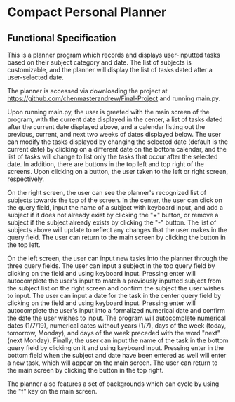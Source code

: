# Compact Personal Planner



## Functional Specification

This is a planner program which records and displays user-inputted tasks based on their subject category and date. The list of subjects is customizable, and the planner will display the list of tasks dated after a user-selected date.

The planner is accessed via downloading the project at https://github.com/chenmasterandrew/Final-Project and running main.py.

Upon running main.py, the user is greeted with the main screen of the program, with the current date displayed in the center, a list of tasks dated after the current date displayed above, and a calendar listing out the previous, current, and next two weeks of dates displayed below. The user can modify the tasks displayed by changing the selected date (default is the current date) by clicking on a different date on the bottom calendar, and the list of tasks will change to list only the tasks that occur after the selected date. In addition, there are buttons in the top left and top right of the screens. Upon clicking on a button, the user taken to the left or right screen, respectively.

On the right screen, the user can see the planner's recognized list of subjects towards the top of the screen. In the center, the user can click on the query field, input the name of a subject with keyboard input, and add a subject if it does not already exist by clicking the "+" button, or remove a subject if the subject already exists by clicking the "-" button. The list of subjects above will update to reflect any changes that the user makes in the query field. The user can return to the main screen by clicking the button in the top left.

On the left screen, the user can input new tasks into the planner through the three query fields. The user can input a subject in the top query field by clicking on the field and using keyboard input. Pressing enter will autocomplete the user's input to match a previously inputted subject from the subject list on the right screen and confirm the subject the user wishes to input. The user can input a date for the task in the center query field by clicking on the field and using keyboard input. Pressing enter will autocomplete the user's input into a formalized numerical date and confirm the date the user wishes to input. The program will autocomplete numerical dates (1/7/19), numerical dates without years (1/7), days of the week (today, tomorrow, Monday), and days of the week preceded with the word "next" (next Monday). Finally, the user can input the name of the task in the bottom query field by clicking on it and using keyboard input. Pressing enter in the bottom field when the subject and date have been entered as well will enter a new task, which will appear on the main screen. The user can return to the main screen by clicking the button in the top right.

The planner also features a set of backgrounds which can cycle by using the "f" key on the main screen.
